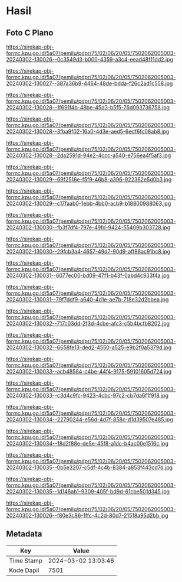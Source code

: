 # Hasil

## Foto C Plano

https://sirekap-obj-formc.kpu.go.id/5a07/pemilu/pdpr/75/02/06/20/05/7502062005003-20240302-130026--0c3549d3-b000-4359-a3c4-eead48f11dd2.jpg

https://sirekap-obj-formc.kpu.go.id/5a07/pemilu/pdpr/75/02/06/20/05/7502062005003-20240302-130027--387a36b9-4464-48de-bdda-f26c2ad1c558.jpg

https://sirekap-obj-formc.kpu.go.id/5a07/pemilu/pdpr/75/02/06/20/05/7502062005003-20240302-130028--1f691f4b-48be-45d3-b5f5-76d093736758.jpg

https://sirekap-obj-formc.kpu.go.id/5a07/pemilu/pdpr/75/02/06/20/05/7502062005003-20240302-130028--3fba9f02-16a0-4d3e-aed5-6edf6fc08ab8.jpg

https://sirekap-obj-formc.kpu.go.id/5a07/pemilu/pdpr/75/02/06/20/05/7502062005003-20240302-130028--2da2591d-94e2-4ccc-a540-e756ea4f5af3.jpg

https://sirekap-obj-formc.kpu.go.id/5a07/pemilu/pdpr/75/02/06/20/05/7502062005003-20240302-130029--69f2516e-f5f9-46b8-a396-922362e5d0b3.jpg

https://sirekap-obj-formc.kpu.go.id/5a07/pemilu/pdpr/75/02/06/20/05/7502062005003-20240302-130029--c17faab0-1ebb-4bb0-acb9-b18800988063.jpg

https://sirekap-obj-formc.kpu.go.id/5a07/pemilu/pdpr/75/02/06/20/05/7502062005003-20240302-130030--fb3f7df4-797e-49fd-9424-55409b303728.jpg

https://sirekap-obj-formc.kpu.go.id/5a07/pemilu/pdpr/75/02/06/20/05/7502062005003-20240302-130030--29fcb3a4-4657-49d7-90d9-aff88ac91bc8.jpg

https://sirekap-obj-formc.kpu.go.id/5a07/pemilu/pdpr/75/02/06/20/05/7502062005003-20240302-130031--6077ec00-bd09-47f1-b43f-0abd4c933f4a.jpg

https://sirekap-obj-formc.kpu.go.id/5a07/pemilu/pdpr/75/02/06/20/05/7502062005003-20240302-130031--79f7ddf9-a640-4d1e-ae7b-718e32d2bbea.jpg

https://sirekap-obj-formc.kpu.go.id/5a07/pemilu/pdpr/75/02/06/20/05/7502062005003-20240302-130032--717c03dd-2f3d-4cbe-afc3-c5b4bcfb8202.jpg

https://sirekap-obj-formc.kpu.go.id/5a07/pemilu/pdpr/75/02/06/20/05/7502062005003-20240302-130032--6658fe13-ded2-4550-a525-e9b2f0a5379d.jpg

https://sirekap-obj-formc.kpu.go.id/5a07/pemilu/pdpr/75/02/06/20/05/7502062005003-20240302-130033--acb48584-c4be-44f4-9175-59101605d724.jpg

https://sirekap-obj-formc.kpu.go.id/5a07/pemilu/pdpr/75/02/06/20/05/7502062005003-20240302-130033--c3d4c9fc-9423-4cbc-97c2-cb7da6f1f918.jpg

https://sirekap-obj-formc.kpu.go.id/5a07/pemilu/pdpr/75/02/06/20/05/7502062005003-20240302-130034--22790244-e56d-4d7f-858c-d1d39507e485.jpg

https://sirekap-obj-formc.kpu.go.id/5a07/pemilu/pdpr/75/02/06/20/05/7502062005003-20240302-130034--18d2f88e-de5e-45f8-a1dc-b4ac00e1516c.jpg

https://sirekap-obj-formc.kpu.go.id/5a07/pemilu/pdpr/75/02/06/20/05/7502062005003-20240302-130035--0b5e3207-c5df-4c4b-8384-a853f443cd7d.jpg

https://sirekap-obj-formc.kpu.go.id/5a07/pemilu/pdpr/75/02/06/20/05/7502062005003-20240302-130035--1d146ab1-9309-405f-bd9d-61cbe501d345.jpg

https://sirekap-obj-formc.kpu.go.id/5a07/pemilu/pdpr/75/02/06/20/05/7502062005003-20240302-130026--f80e3c86-1ffc-4c2d-80d7-21518a95d2bb.jpg


## Metadata

| Key        | Value               |
| ---------- | ------------------- |
| Time Stamp | 2024-03-02 13:03:46 |
| Kode Dapil | 7501                |



